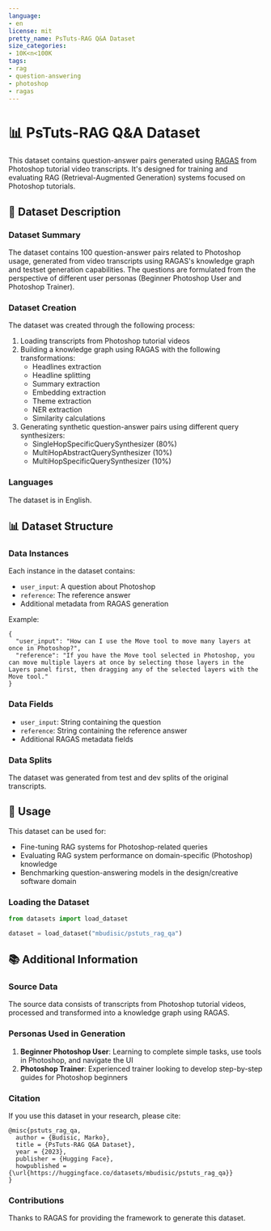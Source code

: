 ```yaml
---
language:
- en
license: mit
pretty_name: PsTuts-RAG Q&A Dataset
size_categories:
- 10K<n<100K
tags:
- rag
- question-answering
- photoshop
- ragas
---
```


# 📊 PsTuts-RAG Q&A Dataset

This dataset contains question-answer pairs generated using [RAGAS](https://github.com/explodinggradients/ragas) from Photoshop tutorial video transcripts. It's designed for training and evaluating RAG (Retrieval-Augmented Generation) systems focused on Photoshop tutorials.

## 📝 Dataset Description

### Dataset Summary

The dataset contains 100 question-answer pairs related to Photoshop usage, generated from video transcripts using RAGAS's knowledge graph and testset generation capabilities. The questions are formulated from the perspective of different user personas (Beginner Photoshop User and Photoshop Trainer).

### Dataset Creation

The dataset was created through the following process:
1. Loading transcripts from Photoshop tutorial videos
2. Building a knowledge graph using RAGAS with the following transformations:
   - Headlines extraction
   - Headline splitting
   - Summary extraction
   - Embedding extraction
   - Theme extraction
   - NER extraction
   - Similarity calculations
3. Generating synthetic question-answer pairs using different query synthesizers:
   - SingleHopSpecificQuerySynthesizer (80%)
   - MultiHopAbstractQuerySynthesizer (10%)
   - MultiHopSpecificQuerySynthesizer (10%)

### Languages

The dataset is in English.

## 📊 Dataset Structure

### Data Instances

Each instance in the dataset contains:
- `user_input`: A question about Photoshop
- `reference`: The reference answer
- Additional metadata from RAGAS generation

Example:
```
{
  "user_input": "How can I use the Move tool to move many layers at once in Photoshop?",
  "reference": "If you have the Move tool selected in Photoshop, you can move multiple layers at once by selecting those layers in the Layers panel first, then dragging any of the selected layers with the Move tool."
}
```

### Data Fields

- `user_input`: String containing the question
- `reference`: String containing the reference answer
- Additional RAGAS metadata fields

### Data Splits

The dataset was generated from test and dev splits of the original transcripts.

## 🚀 Usage

This dataset can be used for:
- Fine-tuning RAG systems for Photoshop-related queries
- Evaluating RAG system performance on domain-specific (Photoshop) knowledge
- Benchmarking question-answering models in the design/creative software domain

### Loading the Dataset

```python
from datasets import load_dataset

dataset = load_dataset("mbudisic/pstuts_rag_qa")
```

## 📚 Additional Information

### Source Data

The source data consists of transcripts from Photoshop tutorial videos, processed and transformed into a knowledge graph using RAGAS.

### Personas Used in Generation

1. **Beginner Photoshop User**: Learning to complete simple tasks, use tools in Photoshop, and navigate the UI
2. **Photoshop Trainer**: Experienced trainer looking to develop step-by-step guides for Photoshop beginners

### Citation

If you use this dataset in your research, please cite:

```
@misc{pstuts_rag_qa,
  author = {Budisic, Marko},
  title = {PsTuts-RAG Q&A Dataset},
  year = {2023},
  publisher = {Hugging Face},
  howpublished = {\url{https://huggingface.co/datasets/mbudisic/pstuts_rag_qa}}
}
```

### Contributions

Thanks to RAGAS for providing the framework to generate this dataset. 